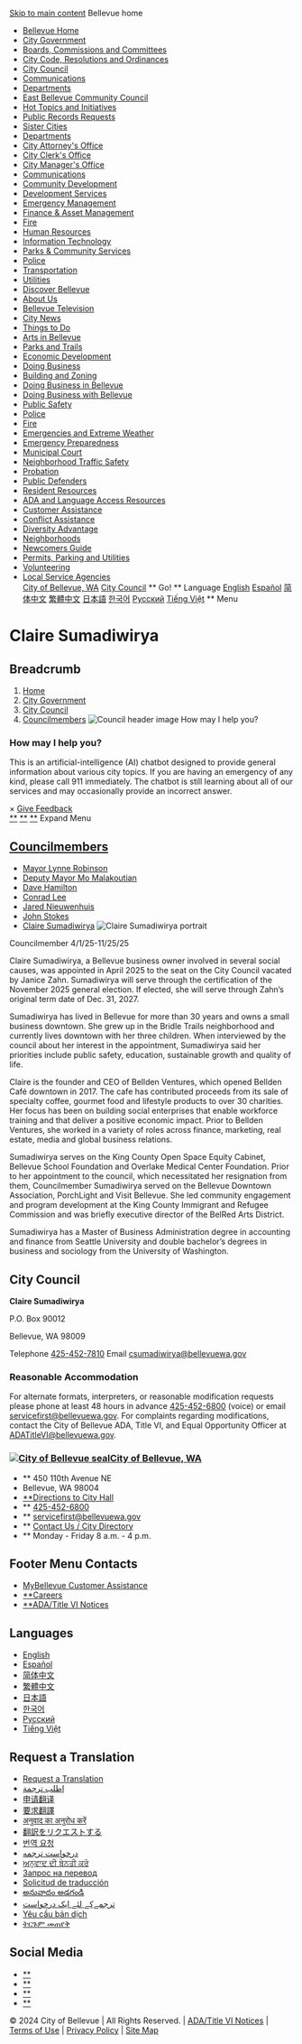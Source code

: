 [Skip to main content](https://bellevuewa.gov/city-government/city-council/councilmembers/claire-sumadiwirya/)  Bellevue home 

 *  [Bellevue Home](https://bellevuewa.gov/) 
 *  [City Government](https://bellevuewa.gov/city-government)  
   *  [Boards, Commissions and Committees](https://bellevuewa.gov/city-government/boards-commissions-and-committees) 
   *  [City Code, Resolutions and Ordinances](https://bellevuewa.gov/city-government/departments/development/codes-and-guidelines) 
   *  [City Council](https://bellevuewa.gov/city-government/city-council) 
   *  [Communications](https://bellevuewa.gov/city-government/departments/city-managers-office/communications) 
   *  [Departments](https://bellevuewa.gov/city-government/departments) 
   *  [East Bellevue Community Council](https://bellevuewa.gov/city-government/east-bellevue-community-council) 
   *  [Hot Topics and Initiatives](https://bellevuewa.gov/discover-bellevue/about-us/hot-topics-initiatives) 
   *  [Public Records Requests](https://bellevuewa.gov/city-government/Public-Records-Requests) 
   *  [Sister Cities](https://bellevuewa.gov/city-government/sister-cities)  
 *  [Departments](https://bellevuewa.gov/city-government/departments)  
   *  [City Attorney's Office](https://bellevuewa.gov/city-government/departments/city-attorneys-office) 
   *  [City Clerk's Office](https://bellevuewa.gov/city-government/departments/city-clerks-office) 
   *  [City Manager's Office](https://bellevuewa.gov/city-government/departments/city-managers-office) 
   *  [Communications](https://bellevuewa.gov/city-government/departments/city-managers-office/communications) 
   *  [Community Development](https://bellevuewa.gov/city-government/departments/community-development) 
   *  [Development Services](https://bellevuewa.gov/city-government/departments/development) 
   *  [Emergency Management](https://bellevuewa.gov/city-government/departments/fire/emergency-management) 
   *  [Finance & Asset Management](https://bellevuewa.gov/city-government/departments/finance) 
   *  [Fire](https://bellevuewa.gov/city-government/departments/fire) 
   *  [Human Resources](https://bellevuewa.gov/city-government/departments/human-resources) 
   *  [Information Technology](https://bellevuewa.gov/city-government/departments/ITD) 
   *  [Parks & Community Services](https://bellevuewa.gov/city-government/departments/parks) 
   *  [Police](https://bellevuewa.gov/city-government/departments/police) 
   *  [Transportation](https://bellevuewa.gov/city-government/departments/transportation) 
   *  [Utilities](https://bellevuewa.gov/city-government/departments/utilities)  
 *  [Discover Bellevue](https://bellevuewa.gov/discover-bellevue)  
   *  [About Us](https://bellevuewa.gov/discover-bellevue/about-us) 
   *  [Bellevue Television](https://bellevuewa.gov/city-government/departments/city-managers-office/communications/bellevue-television) 
   *  [City News](https://bellevuewa.gov/city-news) 
   *  [Things to Do](https://bellevuewa.gov/discover-bellevue/things-to-do) 
   *  [Arts in Bellevue](https://bellevuewa.gov/discover-bellevue/arts-in-bellevue) 
   *  [Parks and Trails](https://bellevuewa.gov/discover-bellevue/parks-and-trails-link) 
   *  [Economic Development](https://bellevuewa.gov/discover-bellevue/economic-development-link)  
 *  [Doing Business](https://bellevuewa.gov/doing-business)  
   *  [Building and Zoning](https://bellevuewa.gov/city-government/departments/development) 
   *  [Doing Business in Bellevue](https://bellevuewa.gov/city-government/departments/community-development/economic-development) 
   *  [Doing Business with Bellevue](https://bellevuewa.gov/doing-business/doing-business-with-bellevue)  
 *  [Public Safety](https://bellevuewa.gov/public-safety)  
   *  [Police](https://bellevuewa.gov/city-government/departments/police) 
   *  [Fire](https://bellevuewa.gov/city-government/departments/fire) 
   *  [Emergencies and Extreme Weather](https://bellevuewa.gov/city-government/departments/city-managers-office/communications/emergencies-and-extreme-weather) 
   *  [Emergency Preparedness](https://bellevuewa.gov/public-safety/emergency-preparedness) 
   *  [Municipal Court](https://bellevuewa.gov/public-safety/municipal-court) 
   *  [Neighborhood Traffic Safety](https://bellevuewa.gov/public-safety/neighborhood-traffic-safety) 
   *  [Probation](https://bellevuewa.gov/public-safety/probation) 
   *  [Public Defenders](https://bellevuewa.gov/city-government/departments/city-attorneys-office/apply-for-a-public-defender)  
 *  [Resident Resources](https://bellevuewa.gov/resident-resources)  
   *  [ADA and Language Access Resources](https://bellevuewa.gov/resident-resources/adatitle-vi-resources) 
   *  [Customer Assistance](https://bellevuewa.gov/city-government/departments/finance/mybellevue/customer-assistance) 
   *  [Conflict Assistance](https://bellevuewa.gov/city-government/departments/community-development/conflict-assistance) 
   *  [Diversity Advantage](https://bellevuewa.gov/city-government/departments/city-managers-office/diversity) 
   *  [Neighborhoods](https://bellevuewa.gov/city-government/departments/community-development) 
   *  [Newcomers Guide](https://bellevuewa.gov/resident-resources/newcomers-guide) 
   *  [Permits, Parking and Utilities](https://bellevuewa.gov/resident-resources/permits-parking-utilities) 
   *  [Volunteering](https://bellevuewa.gov/volunteering) 
   *  [Local Service Agencies](https://bellevuewa.gov/city-government/departments/parks/community-services/human-services/local-service-agencies)  
  [City of Bellevue, WA](https://bellevuewa.gov/)  [City Council](https://bellevuewa.gov/city-government/city-council)   ** Go!  **  Language  [English](https://bellevuewa.gov/)  [Español](https://bellevuewa.gov/es/welcome)  [简体中文](https://bellevuewa.gov/zh-hans/welcome)  [繁體中文](https://bellevuewa.gov/zh-hant/welcome)  [日本語](https://bellevuewa.gov/ja/welcome)  [한국어](https://bellevuewa.gov/ko/welcome)  [Pусский](https://bellevuewa.gov/ru/welcome)  [Tiếng Việt](https://bellevuewa.gov/vi/welcome)   **  Menu 

#  Claire Sumadiwirya 

## Breadcrumb

 1.  [Home](https://bellevuewa.gov/) 
 1.  [City Government](https://bellevuewa.gov/city-government) 
 1.  [City Council](https://bellevuewa.gov/city-government/city-council) 
 1.  [Councilmembers](https://bellevuewa.gov/city-government/city-council/councilmembers) 
  ![Council header image](images/dcdf985af77eac8fb6722d90f57e1e9c6bf533c4ab6b0e77fe032ae805679706.jpg)  How may I help you? 

### How may I help you?

This is an artificial-intelligence (AI) chatbot designed to provide general information about various city topics. If you are having an emergency of any kind, please call 911 immediately. The chatbot is still learning about all of our services and may occasionally provide an incorrect answer.

 ×  [Give Feedback](https://bellevuewa.gov/mybellevue-chatbot-feedback)  
 [**](https://bellevuewa.gov/city-government/city-council/councilmembers/claire-sumadiwirya/) 
 [**](https://bellevuewa.gov/city-government/city-council/councilmembers/claire-sumadiwirya/) 
 [**](https://bellevuewa.gov/city-government/city-council/councilmembers/claire-sumadiwirya/)   [](https://www.facebook.com/sharer/sharer.php?u=https://bellevuewa.gov/city-government/city-council/councilmembers/claire-sumadiwirya&title=Claire%20Sumadiwirya)  [](https://twitter.com/intent/tweet?text=Claire%20Sumadiwirya+https://bellevuewa.gov/city-government/city-council/councilmembers/claire-sumadiwirya)  [](https://www.linkedin.com/sharing/share-offsite/?url=https://bellevuewa.gov/city-government/city-council/councilmembers/claire-sumadiwirya)  [](mailto:?subject=Claire%20Sumadiwirya&body=https://bellevuewa.gov/city-government/city-council/councilmembers/claire-sumadiwirya)  [](https://bellevuewa.gov/city-government/city-council/councilmembers/claire-sumadiwirya/)  Expand Menu 

##  [Councilmembers](https://bellevuewa.gov/city-government/city-council/councilmembers) 

 *  [Mayor Lynne Robinson](https://bellevuewa.gov/city-government/city-council/councilmembers/lynne-robinson) 
 *  [Deputy Mayor Mo Malakoutian](https://bellevuewa.gov/city-government/city-council/councilmembers/mo-malakoutian) 
 *  [Dave Hamilton](https://bellevuewa.gov/city-government/city-council/councilmembers/dave-hamilton) 
 *  [Conrad Lee](https://bellevuewa.gov/city-government/city-council/councilmembers/conrad-lee) 
 *  [Jared Nieuwenhuis](https://bellevuewa.gov/city-government/city-council/councilmembers/jared-nieuwenhuis) 
 *  [John Stokes](https://bellevuewa.gov/city-government/city-council/councilmembers/john-stokes) 
 *  [Claire Sumadiwirya](https://bellevuewa.gov/city-government/city-council/councilmembers/claire-sumadiwirya) 
  []()   ![Claire Sumadiwirya portrait](images/0795f98d63307ff5fb0ece3c452abd2f5137736545d508a2f399402cc2da2f89.jpg)  

Councilmember 4/1/25-11/25/25

Claire Sumadiwirya, a Bellevue business owner involved in several social causes, was appointed in April 2025 to the seat on the City Council vacated by Janice Zahn. Sumadiwirya will serve through the certification of the November 2025 general election. If elected, she will serve through Zahn’s original term date of Dec. 31, 2027.

Sumadiwirya has lived in Bellevue for more than 30 years and owns a small business downtown. She grew up in the Bridle Trails neighborhood and currently lives downtown with her three children. When interviewed by the council about her interest in the appointment, Sumadiwirya said her priorities include public safety, education, sustainable growth and quality of life.

Claire is the founder and CEO of Bellden Ventures, which opened Bellden Café downtown in 2017. The cafe has contributed proceeds from its sale of specialty coffee, gourmet food and lifestyle products to over 30 charities. Her focus has been on building social enterprises that enable workforce training and that deliver a positive economic impact. Prior to Bellden Ventures, she worked in a variety of roles across finance, marketing, real estate, media and global business relations.

Sumadiwirya serves on the King County Open Space Equity Cabinet, Bellevue School Foundation and Overlake Medical Center Foundation. Prior to her appointment to the council, which necessitated her resignation from them, Councilmember Sumadiwirya served on the Bellevue Downtown Association, PorchLight and Visit Bellevue. She led community engagement and program development at the King County Immigrant and Refugee Commission and was briefly executive director of the BelRed Arts District.

Sumadiwirya has a Master of Business Administration degree in accounting and finance from Seattle University and double bachelor’s degrees in business and sociology from the University of Washington. 

## City Council

  __Claire Sumadiwirya__  

 P.O. Box 90012 

 Bellevue, WA 98009 

 Telephone  [425-452-7810]()  Email  [csumadiwirya@bellevuewa.gov](mailto:csumadiwirya@bellevuewa.gov)  

### Reasonable Accommodation

For alternate formats, interpreters, or reasonable modification requests please phone at least 48 hours in advance [425-452-6800]() (voice) or email [servicefirst@bellevuewa.gov](mailto:servicefirst@bellevuewa.gov?subject=Claire%20Sumadiwirya%20Webpage). For complaints regarding modifications, contact the City of Bellevue ADA, Title VI, and Equal Opportunity Officer at [ADATitleVI@bellevuewa.gov](mailto:ADATitleVI@bellevuewa.gov).

###  [![City of Bellevue seal](images/74377e5d32a2f09fb052c62fc131e8fe6e7ef0f8d8aa4c99e59572a83e4e4122.png)City of Bellevue, WA](https://bellevuewa.gov/) 

 *  ** 450 110th Avenue NE
 * Bellevue, WA 98004
 *  [**Directions to City Hall](https://www.google.com/maps/place/Bellevue+City+Hall/@47.6144305,-122.1929512,18z) 
 *  **  [425-452-6800]() 
 *  **  [servicefirst@bellevuewa.gov](mailto:servicefirst@bellevuewa.gov) 
 *  **  [Contact Us / City Directory](https://bellevuewa.gov/contact-us) 
 *  ** Monday - Friday 8 a.m. - 4 p.m.

## Footer Menu Contacts

 *  [MyBellevue Customer Assistance](https://bellevuewa.gov/city-government/departments/civic-services/mybellevue/customer-assistance/) 
 *  [**Careers](https://www.governmentjobs.com/careers/bellevuewa) 
 *  [**ADA/Title VI Notices](https://bellevuewa.gov/resident-resources/adatitle-vi-resources) 

## Languages

 *  [English](https://bellevuewa.gov/) 
 *  [Español](https://bellevuewa.gov/es/welcome) 
 *  [简体中文](https://bellevuewa.gov/zh-hans/welcome) 
 *  [繁體中文](https://bellevuewa.gov/zh-hant/welcome) 
 *  [日本語](https://bellevuewa.gov/ja/welcome) 
 *  [한국어](https://bellevuewa.gov/ko/welcome) 
 *  [Pусский](https://bellevuewa.gov/ru/welcome) 
 *  [Tiếng Việt](https://bellevuewa.gov/vi/welcome) 

## Request a Translation

 *  [Request a Translation](https://bellevuewa.gov/request-translation) 
 *  [اطلب ترجمة](https://bellevuewa.gov/ar/atlb-trjmt) 
 *  [申请翻译](https://bellevuewa.gov/zh-hans/shenqingfanyi) 
 *  [要求翻譯](https://bellevuewa.gov/zh-hant/yaoqiufanyi) 
 *  [अनुवाद का अनुरोध करें](https://bellevuewa.gov/hi/anauvaada-kaa-anauraodha-karaen) 
 *  [翻訳をリクエストする](https://bellevuewa.gov/ja/fanyiworikuesutosuru) 
 *  [번역 요청](https://bellevuewa.gov/ko/beonyeog-yocheong) 
 *  [درخواست ترجمه](https://bellevuewa.gov/fa/drkhwast-trjmh) 
 *  [ਅਨੁਵਾਦ ਦੀ ਬੇਨਤੀ ਕਰੋ](https://bellevuewa.gov/pa/anauvaada-dai-baeenatai-karaoo) 
 *  [Запрос на перевод](https://bellevuewa.gov/ru/zapros-na-perevod) 
 *  [Solicitud de traducción](https://bellevuewa.gov/es/solicitud-de-traduccion) 
 *  [అనువాదం అడగండి](https://bellevuewa.gov/te/anauvaaadam-adagamdai) 
 *  [ترجمےکے لئے ایک درخواست](https://bellevuewa.gov/ur/trjmyky-lyy-ayk-drkhwast) 
 *  [Yêu cầu bản dịch](https://bellevuewa.gov/vi/yeu-cau-ban-dich) 
 *  [ትርጉም መጠየቅ](https://bellevuewa.gov/am/teregume-mathayaqe) 

## Social Media

 *  [**](https://www.facebook.com/bellevuewashington) 
 *  [**](https://www.instagram.com/cityofbellevuewa/) 
 *  [**](https://twitter.com/bellevuewa) 
 *  [**](https://www.youtube.com/channel/UCW22suSoHWumwarCbu3NkOg) 

© 2024 City of Bellevue | All Rights Reserved. | [ADA/Title VI Notices](https://bellevuewa.gov/resident-resources/adatitle-vi-resources) | [Terms of Use](https://bellevuewa.gov/terms-of-use) | [Privacy Policy](https://bellevuewa.gov/privacy-security) | [Site Map](https://bellevuewa.gov/sitemap)  

 